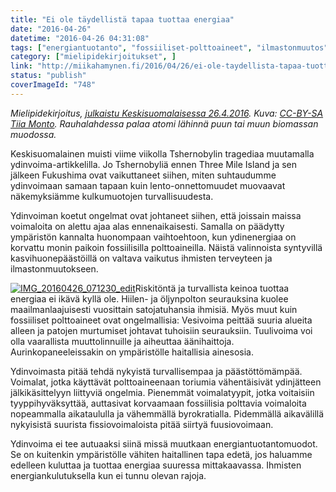 ```yaml
---
title: "Ei ole täydellistä tapaa tuottaa energiaa"
date: "2016-04-26"
datetime: "2016-04-26 04:31:08"
tags: ["energiantuotanto", "fossiiliset-polttoaineet", "ilmastonmuutos", "mielipidekirjoitukset", "ydinvoima", ]
category: ["mielipidekirjoitukset", ]
link: "http://miikahamynen.fi/2016/04/26/ei-ole-taydellista-tapaa-tuottaa-energiaa/"
status: "publish"
coverImageId: "748"
---
```


_Mielipidekirjoitus, [julkaistu Keskisuomalaisessa 26.4.2016](http://www.ksml.fi/mielipide/mielipidekirjoitus/Ei-ole-täydellistä-tapaa-tuottaa-energiaa/761729). Kuva: [CC-BY-SA Tiia Monto](https://commons.wikimedia.org/wiki/File:Rauhalahti_Power_Plant.jpg). Rauhalahdessa palaa atomi lähinnä puun tai muun biomassan muodossa._

Keskisuomalainen muisti viime viikolla Tshernobylin tragediaa muutamalla ydinvoima-artikkelilla. Jo Tshernobyliä ennen Three Mile Island ja sen jälkeen Fukushima ovat vaikuttaneet siihen, miten suhtaudumme ydinvoimaan samaan tapaan kuin lento-onnettomuudet muovaavat näkemyksiämme kulkumuotojen turvallisuudesta.

Ydinvoiman koetut ongelmat ovat johtaneet siihen, että joissain maissa voimaloita on alettu ajaa alas ennenaikaisesti. Samalla on päädytty ympäristön kannalta huonompaan vaihtoehtoon, kun ydinenergiaa on korvattu monin paikoin fossiilisilla polttoaineilla. Näistä valinnoista syntyvillä kasvihuonepäästöillä on valtava vaikutus ihmisten terveyteen ja ilmastonmuutokseen.

[![IMG_20160426_071230_edit](/uploads/2016/04/IMG_20160426_071230_edit-400x400.jpg)](/uploads/2016/04/IMG_20160426_071230_edit.jpg)Riskitöntä ja turvallista keinoa tuottaa energiaa ei ikävä kyllä ole. Hiilen- ja öljynpolton seurauksina kuolee maailmanlaajuisesti vuosittain satojatuhansia ihmisiä. Myös muut kuin fossiiliset polttoaineet ovat ongelmallisia: Vesivoima peittää suuria alueita alleen ja patojen murtumiset johtavat tuhoisiin seurauksiin. Tuulivoima voi olla vaarallista muuttolinnuille ja aiheuttaa äänihaittoja. Aurinkopaneeleissakin on ympäristölle haitallisia ainesosia.

Ydinvoimasta pitää tehdä nykyistä turvallisempaa ja päästöttömämpää. Voimalat, jotka käyttävät polttoaineenaan toriumia vähentäisivät ydinjätteen jälkikäsittelyyn liittyviä ongelmia. Pienemmät voimalatyypit, jotka voitaisiin tyyppihyväksyttää, auttasivat korvaamaan fossiilisia polttavia voimaloita nopeammalla aikataululla ja vähemmällä byrokratialla. Pidemmällä aikavälillä nykyisistä suurista fissiovoimaloista pitää siirtyä fuusiovoimaan.

Ydinvoima ei tee autuaaksi siinä missä muutkaan energiantuotantomuodot. Se on kuitenkin ympäristölle vähiten haitallinen tapa edetä, jos haluamme edelleen kuluttaa ja tuottaa energiaa suuressa mittakaavassa. Ihmisten energiankulutuksella kun ei tunnu olevan rajoja.
